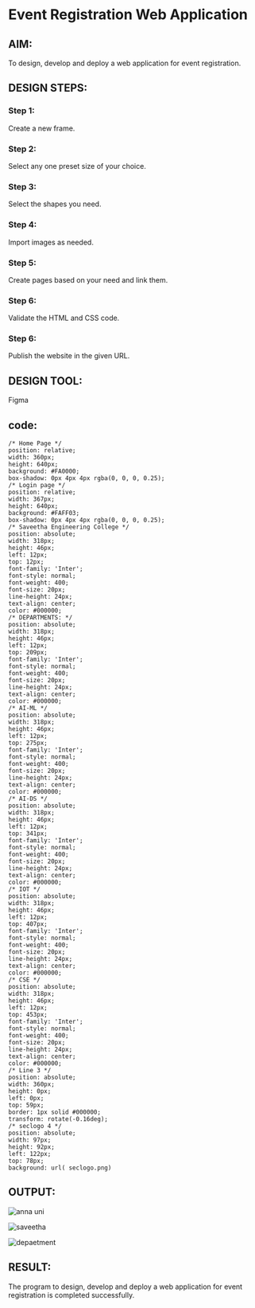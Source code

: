 # Event Registration Web Application

## AIM:
To design, develop and deploy a web application for event registration.

## DESIGN STEPS:

### Step 1:
Create a new frame.

### Step 2:
Select any one preset size of your choice.

### Step 3:
Select the shapes you need.

### Step 4:
Import images as needed.

### Step 5:
Create pages based on your need and link them.

### Step 6:

Validate the HTML and CSS code.

### Step 6:

Publish the website in the given URL.

## DESIGN TOOL:
Figma

## code:
```
/* Home Page */
position: relative;
width: 360px;
height: 640px;
background: #FA0000;
box-shadow: 0px 4px 4px rgba(0, 0, 0, 0.25);
/* Login page */
position: relative;
width: 367px;
height: 640px;
background: #FAFF03;
box-shadow: 0px 4px 4px rgba(0, 0, 0, 0.25);
/* Saveetha Engineering College */
position: absolute;
width: 318px;
height: 46px;
left: 12px;
top: 12px;
font-family: 'Inter';
font-style: normal;
font-weight: 400;
font-size: 20px;
line-height: 24px;
text-align: center;
color: #000000;
/* DEPARTMENTS: */
position: absolute;
width: 318px;
height: 46px;
left: 12px;
top: 209px;
font-family: 'Inter';
font-style: normal;
font-weight: 400;
font-size: 20px;
line-height: 24px;
text-align: center;
color: #000000;
/* AI-ML */
position: absolute;
width: 318px;
height: 46px;
left: 12px;
top: 275px;
font-family: 'Inter';
font-style: normal;
font-weight: 400;
font-size: 20px;
line-height: 24px;
text-align: center;
color: #000000;
/* AI-DS */
position: absolute;
width: 318px;
height: 46px;
left: 12px;
top: 341px;
font-family: 'Inter';
font-style: normal;
font-weight: 400;
font-size: 20px;
line-height: 24px;
text-align: center;
color: #000000;
/* IOT */
position: absolute;
width: 318px;
height: 46px;
left: 12px;
top: 407px;
font-family: 'Inter';
font-style: normal;
font-weight: 400;
font-size: 20px;
line-height: 24px;
text-align: center;
color: #000000;
/* CSE */
position: absolute;
width: 318px;
height: 46px;
left: 12px;
top: 453px;
font-family: 'Inter';
font-style: normal;
font-weight: 400;
font-size: 20px;
line-height: 24px;
text-align: center;
color: #000000;
/* Line 3 */
position: absolute;
width: 360px;
height: 0px;
left: 0px;
top: 59px;
border: 1px solid #000000;
transform: rotate(-0.16deg);
/* seclogo 4 */
position: absolute;
width: 97px;
height: 92px;
left: 122px;
top: 78px;
background: url( seclogo.png)
```
## OUTPUT:
![anna uni](https://user-images.githubusercontent.com/119475721/215329235-a1e3f10d-91e6-4722-867d-68925558250f.png)


![saveetha](https://user-images.githubusercontent.com/119475721/215329241-c9a852e0-5c43-48ad-a5fd-f76828c27fa3.png)


![depaetment](https://user-images.githubusercontent.com/119475721/215329246-cb6e5375-e596-49f6-9a5c-51a780f25cbe.png)



## RESULT:
The program to design, develop and deploy a web application for event registration is completed successfully.
